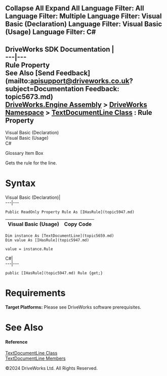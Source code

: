        

 Collapse All Expand All  Language Filter: All  Language Filter: Multiple  Language Filter: Visual Basic (Declaration) Language Filter: Visual Basic (Usage) Language Filter: C#  
---  
DriveWorks SDK Documentation  |   
---|---  
Rule Property   
See Also [Send Feedback](mailto:apisupport@driveworks.co.uk?subject=Documentation Feedback: topic5673.md)  
[DriveWorks.Engine Assembly](topic2156.md) > [DriveWorks Namespace](topic2159.md) > [TextDocumentLine Class](topic5659.md) : Rule Property  
---  
  
Visual Basic (Declaration)    
Visual Basic (Usage)    
C# 

Glossary Item Box

Gets the rule for the line. 

# Syntax

Visual Basic (Declaration)|   
---|---  
      
    
    Public ReadOnly Property Rule As [IHasRule](topic5947.md)  
  
Visual Basic (Usage)| Copy Code  
---|---  
      
    
    Dim instance As [TextDocumentLine](topic5659.md)
    Dim value As [IHasRule](topic5947.md)
     
    value = instance.Rule  
  
C#|   
---|---  
      
    
    public [IHasRule](topic5947.md) Rule {get;}  
  
# Requirements

**Target Platforms:** Please see DriveWorks software prerequisites.

# See Also

#### Reference

[TextDocumentLine Class](topic5659.md)   
[TextDocumentLine Members](topic5660.md)

©2024 DriveWorks Ltd. All Rights Reserved.
